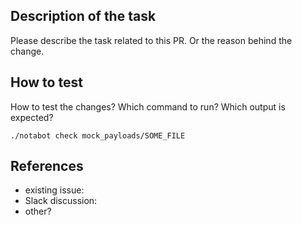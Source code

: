 ## Description of the task

Please describe the task related to this PR. Or the reason behind the
change.

## How to test

How to test the changes? Which command to run? Which output is expected?

```
./notabot check mock_payloads/SOME_FILE
```

## References

- existing issue:
- Slack discussion:
- other?
